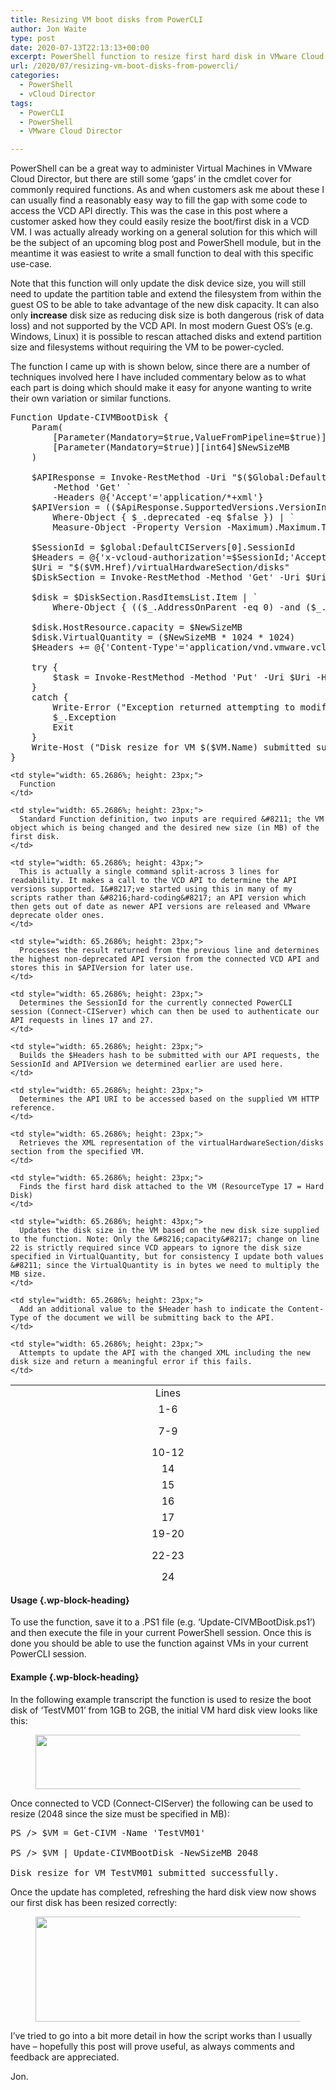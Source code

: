 ```yaml
---
title: Resizing VM boot disks from PowerCLI
author: Jon Waite
type: post
date: 2020-07-13T22:13:13+00:00
excerpt: PowerShell function to resize first hard disk in VMware Cloud Director virtual machines.
url: /2020/07/resizing-vm-boot-disks-from-powercli/
categories:
  - PowerShell
  - vCloud Director
tags:
  - PowerCLI
  - PowerShell
  - VMware Cloud Director

---
```

PowerShell can be a great way to administer Virtual Machines in VMware Cloud Director, but there are still some &#8216;gaps&#8217; in the cmdlet cover for commonly required functions. As and when customers ask me about these I can usually find a reasonably easy way to fill the gap with some code to access the VCD API directly. This was the case in this post where a customer asked how they could easily resize the boot/first disk in a VCD VM. I was actually already working on a general solution for this which will be the subject of an upcoming blog post and PowerShell module, but in the meantime it was easiest to write a small function to deal with this specific use-case.

Note that this function will only update the disk device size, you will still need to update the partition table and extend the filesystem from within the guest OS to be able to take advantage of the new disk capacity. It can also only **increase** disk size as reducing disk size is both dangerous (risk of data loss) and not supported by the VCD API. In most modern Guest OS&#8217;s (e.g. Windows, Linux) it is possible to rescan attached disks and extend partition size and filesystems without requiring the VM to be power-cycled.

The function I came up with is shown below, since there are a number of techniques involved here I have included commentary below as to what each part is doing which should make it easy for anyone wanting to write their own variation or similar functions.

<pre class="EnlighterJSRAW" data-enlighter-language="powershell" data-enlighter-theme="" data-enlighter-highlight="" data-enlighter-linenumbers="true" data-enlighter-lineoffset="" data-enlighter-title="" data-enlighter-group="">Function Update-CIVMBootDisk {
    Param(
        [Parameter(Mandatory=$true,ValueFromPipeline=$true)]$VM,
        [Parameter(Mandatory=$true)][int64]$NewSizeMB
    )

    $APIResponse = Invoke-RestMethod -Uri "$($Global:DefaultCIServers[0].ServiceUri)versions" `
        -Method 'Get' `
        -Headers @{'Accept'='application/*+xml'}
    $APIVersion = (($ApiResponse.SupportedVersions.VersionInfo | `
        Where-Object { $_.deprecated -eq $false }) | `
        Measure-Object -Property Version -Maximum).Maximum.ToString() + ".0"

    $SessionId = $global:DefaultCIServers[0].SessionId
    $Headers = @{'x-vcloud-authorization'=$SessionId;'Accept'="application/*+xml;version=$($APIVersion)"}
    $Uri = "$($VM.Href)/virtualHardwareSection/disks"
    $DiskSection = Invoke-RestMethod -Method 'Get' -Uri $Uri -Headers $Headers

    $disk = $DiskSection.RasdItemsList.Item | `
        Where-Object { (($_.AddressOnParent -eq 0) -and ($_.ResourceType -eq 17))}

    $disk.HostResource.capacity = $NewSizeMB
    $disk.VirtualQuantity = ($NewSizeMB * 1024 * 1024)
    $Headers += @{'Content-Type'='application/vnd.vmware.vcloud.rasdItemsList+xml'}

    try {
        $task = Invoke-RestMethod -Method 'Put' -Uri $Uri -Headers $Headers -Body ($DiskSection.InnerXml)
    }
    catch {
        Write-Error ("Exception returned attempting to modify VM disk size")    
        $_.Exception
        Exit
    }
    Write-Host ("Disk resize for VM $($VM.Name) submitted successfully.")
}</pre>

<table style="border-collapse: collapse; width: 100%; height: 316px;">
  <tr style="height: 23px;">
    <td style="width: 1.3979%; text-align: center; height: 23px;">
      Lines
    </td>
    
    <td style="width: 65.2686%; height: 23px;">
      Function
    </td>
  </tr>
  
  <tr style="height: 23px;">
    <td style="width: 1.3979%; text-align: center; height: 23px;">
      1-6
    </td>
    
    <td style="width: 65.2686%; height: 23px;">
      Standard Function definition, two inputs are required &#8211; the VM object which is being changed and the desired new size (in MB) of the first disk.
    </td>
  </tr>
  
  <tr style="height: 43px;">
    <td style="width: 1.3979%; text-align: center; height: 43px;">
      7-9
    </td>
    
    <td style="width: 65.2686%; height: 43px;">
      This is actually a single command split-across 3 lines for readability. It makes a call to the VCD API to determine the API versions supported. I&#8217;ve started using this in many of my scripts rather than &#8216;hard-coding&#8217; an API version which then gets out of date as newer API versions are released and VMware deprecate older ones.
    </td>
  </tr>
  
  <tr style="height: 23px;">
    <td style="width: 1.3979%; text-align: center; height: 23px;">
      10-12
    </td>
    
    <td style="width: 65.2686%; height: 23px;">
      Processes the result returned from the previous line and determines the highest non-deprecated API version from the connected VCD API and stores this in $APIVersion for later use.
    </td>
  </tr>
  
  <tr style="height: 23px;">
    <td style="width: 1.3979%; text-align: center; height: 23px;">
      14
    </td>
    
    <td style="width: 65.2686%; height: 23px;">
      Determines the SessionId for the currently connected PowerCLI session (Connect-CIServer) which can then be used to authenticate our API requests in lines 17 and 27.
    </td>
  </tr>
  
  <tr style="height: 23px;">
    <td style="width: 1.3979%; text-align: center; height: 23px;">
      15
    </td>
    
    <td style="width: 65.2686%; height: 23px;">
      Builds the $Headers hash to be submitted with our API requests, the SessionId and APIVersion we determined earlier are used here.
    </td>
  </tr>
  
  <tr style="height: 23px;">
    <td style="width: 1.3979%; text-align: center; height: 23px;">
      16
    </td>
    
    <td style="width: 65.2686%; height: 23px;">
      Determines the API URI to be accessed based on the supplied VM HTTP reference.
    </td>
  </tr>
  
  <tr style="height: 23px;">
    <td style="width: 1.3979%; text-align: center; height: 23px;">
      17
    </td>
    
    <td style="width: 65.2686%; height: 23px;">
      Retrieves the XML representation of the virtualHardwareSection/disks section from the specified VM.
    </td>
  </tr>
  
  <tr style="height: 23px;">
    <td style="width: 1.3979%; text-align: center; height: 23px;">
      19-20
    </td>
    
    <td style="width: 65.2686%; height: 23px;">
      Finds the first hard disk attached to the VM (ResourceType 17 = Hard Disk)
    </td>
  </tr>
  
  <tr style="height: 43px;">
    <td style="width: 1.3979%; text-align: center; height: 43px;">
      22-23
    </td>
    
    <td style="width: 65.2686%; height: 43px;">
      Updates the disk size in the VM based on the new disk size supplied to the function. Note: Only the &#8216;capacity&#8217; change on line 22 is strictly required since VCD appears to ignore the disk size specified in VirtualQuantity, but for consistency I update both values &#8211; since the VirtualQuantity is in bytes we need to multiply the MB size.
    </td>
  </tr>
  
  <tr style="height: 23px;">
    <td style="width: 1.3979%; text-align: center; height: 23px;">
      24
    </td>
    
    <td style="width: 65.2686%; height: 23px;">
      Add an additional value to the $Header hash to indicate the Content-Type of the document we will be submitting back to the API.
    </td>
  </tr>
  
  <tr style="height: 23px;">
    <td style="width: 1.3979%; text-align: center; height: 23px;">
      26-34
    </td>
    
    <td style="width: 65.2686%; height: 23px;">
      Attempts to update the API with the changed XML including the new disk size and return a meaningful error if this fails.
    </td>
  </tr>
</table>

#### Usage {.wp-block-heading}

To use the function, save it to a .PS1 file (e.g. &#8216;Update-CIVMBootDisk.ps1&#8217;) and then execute the file in your current PowerShell session. Once this is done you should be able to use the function against VMs in your current PowerCLI session.

#### Example {.wp-block-heading}

In the following example transcript the function is used to resize the boot disk of &#8216;TestVM01&#8217; from 1GB to 2GB, the initial VM hard disk view looks like this:<figure class="wp-block-image size-full">

<img loading="lazy" decoding="async" width="1419" height="87" src="https://kiwicloud.ninja/wp-content/uploads/2020/07/diskresize-before-1.png" alt="" class="wp-image-1215" srcset="https://kiwicloud.ninja/wp-content/uploads/2020/07/diskresize-before-1.png 1419w, https://kiwicloud.ninja/wp-content/uploads/2020/07/diskresize-before-1-300x18.png 300w, https://kiwicloud.ninja/wp-content/uploads/2020/07/diskresize-before-1-800x49.png 800w, https://kiwicloud.ninja/wp-content/uploads/2020/07/diskresize-before-1-768x47.png 768w, https://kiwicloud.ninja/wp-content/uploads/2020/07/diskresize-before-1-150x9.png 150w, https://kiwicloud.ninja/wp-content/uploads/2020/07/diskresize-before-1-250x15.png 250w" sizes="(max-width: 1419px) 100vw, 1419px" /> </figure> 

Once connected to VCD (Connect-CIServer) the following can be used to resize (2048 since the size must be specified in MB):

<pre class="EnlighterJSRAW" data-enlighter-language="powershell" data-enlighter-theme="" data-enlighter-highlight="" data-enlighter-linenumbers="" data-enlighter-lineoffset="" data-enlighter-title="" data-enlighter-group="">PS /> $VM = Get-CIVM -Name 'TestVM01'

PS /> $VM | Update-CIVMBootDisk -NewSizeMB 2048

Disk resize for VM TestVM01 submitted successfully.</pre>

Once the update has completed, refreshing the hard disk view now shows our first disk has been resized correctly:<figure class="wp-block-image size-full">

<img loading="lazy" decoding="async" width="2842" height="168" src="https://kiwicloud.ninja/wp-content/uploads/2020/07/diskresize-after.png" alt="" class="wp-image-1214" srcset="https://kiwicloud.ninja/wp-content/uploads/2020/07/diskresize-after.png 2842w, https://kiwicloud.ninja/wp-content/uploads/2020/07/diskresize-after-300x18.png 300w, https://kiwicloud.ninja/wp-content/uploads/2020/07/diskresize-after-800x47.png 800w, https://kiwicloud.ninja/wp-content/uploads/2020/07/diskresize-after-768x45.png 768w, https://kiwicloud.ninja/wp-content/uploads/2020/07/diskresize-after-1536x91.png 1536w, https://kiwicloud.ninja/wp-content/uploads/2020/07/diskresize-after-2048x121.png 2048w, https://kiwicloud.ninja/wp-content/uploads/2020/07/diskresize-after-150x9.png 150w, https://kiwicloud.ninja/wp-content/uploads/2020/07/diskresize-after-1280x75.png 1280w, https://kiwicloud.ninja/wp-content/uploads/2020/07/diskresize-after-250x15.png 250w" sizes="(max-width: 2842px) 100vw, 2842px" /> </figure> 

I&#8217;ve tried to go into a bit more detail in how the script works than I usually have &#8211; hopefully this post will prove useful, as always comments and feedback are appreciated.

Jon.